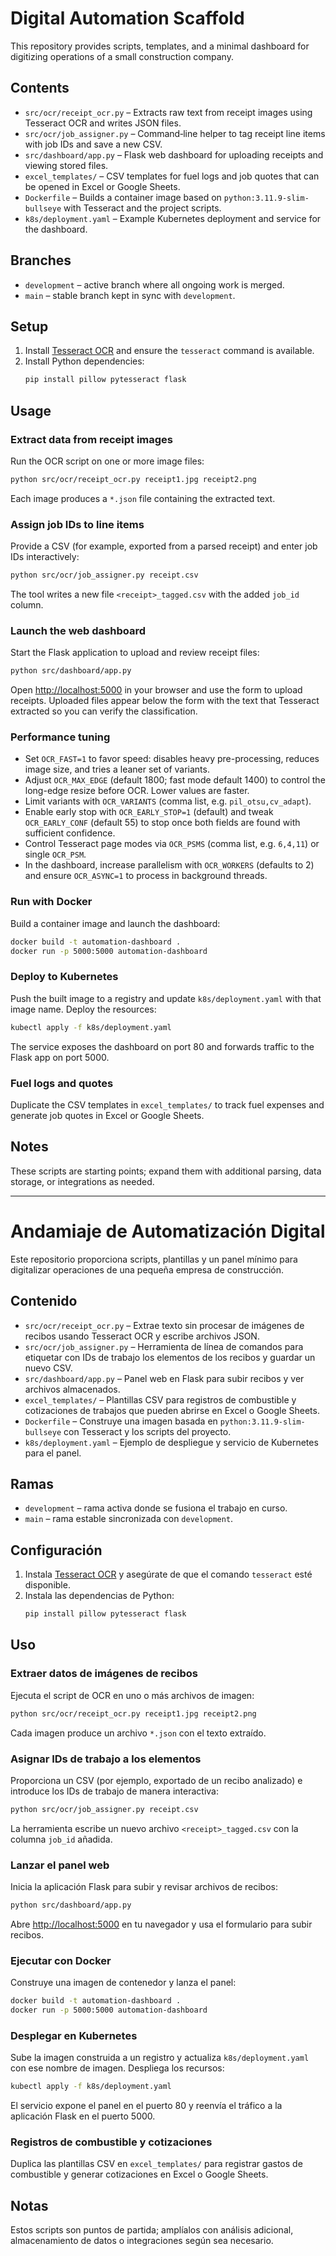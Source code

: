 # Digital Automation Scaffold

This repository provides scripts, templates, and a minimal dashboard for digitizing operations of a small construction company.

## Contents
- `src/ocr/receipt_ocr.py` – Extracts raw text from receipt images using Tesseract OCR and writes JSON files.
- `src/ocr/job_assigner.py` – Command‑line helper to tag receipt line items with job IDs and save a new CSV.
- `src/dashboard/app.py` – Flask web dashboard for uploading receipts and viewing stored files.
- `excel_templates/` – CSV templates for fuel logs and job quotes that can be opened in Excel or Google Sheets.
- `Dockerfile` – Builds a container image based on `python:3.11.9-slim-bullseye` with Tesseract and the project scripts.
- `k8s/deployment.yaml` – Example Kubernetes deployment and service for the dashboard.

## Branches
- `development` – active branch where all ongoing work is merged.
- `main` – stable branch kept in sync with `development`.

## Setup
1. Install [Tesseract OCR](https://tesseract-ocr.github.io/) and ensure the `tesseract` command is available.
2. Install Python dependencies:
   ```bash
   pip install pillow pytesseract flask
   ```

## Usage
### Extract data from receipt images
Run the OCR script on one or more image files:
```bash
python src/ocr/receipt_ocr.py receipt1.jpg receipt2.png
```
Each image produces a `*.json` file containing the extracted text.

### Assign job IDs to line items
Provide a CSV (for example, exported from a parsed receipt) and enter job IDs interactively:
```bash
python src/ocr/job_assigner.py receipt.csv
```
The tool writes a new file `<receipt>_tagged.csv` with the added `job_id` column.

### Launch the web dashboard
Start the Flask application to upload and review receipt files:
```bash
python src/dashboard/app.py
```
Open <http://localhost:5000> in your browser and use the form to upload receipts.
Uploaded files appear below the form with the text that Tesseract extracted so you can verify the classification.

### Performance tuning
- Set `OCR_FAST=1` to favor speed: disables heavy pre-processing, reduces image size, and tries a leaner set of variants.
- Adjust `OCR_MAX_EDGE` (default 1800; fast mode default 1400) to control the long-edge resize before OCR. Lower values are faster.
- Limit variants with `OCR_VARIANTS` (comma list, e.g. `pil_otsu,cv_adapt`).
- Enable early stop with `OCR_EARLY_STOP=1` (default) and tweak `OCR_EARLY_CONF` (default 55) to stop once both fields are found with sufficient confidence.
- Control Tesseract page modes via `OCR_PSMS` (comma list, e.g. `6,4,11`) or single `OCR_PSM`.
- In the dashboard, increase parallelism with `OCR_WORKERS` (defaults to 2) and ensure `OCR_ASYNC=1` to process in background threads.

### Run with Docker
Build a container image and launch the dashboard:
```bash
docker build -t automation-dashboard .
docker run -p 5000:5000 automation-dashboard
```

### Deploy to Kubernetes
Push the built image to a registry and update `k8s/deployment.yaml` with that image name. Deploy the resources:

```bash
kubectl apply -f k8s/deployment.yaml
```

The service exposes the dashboard on port 80 and forwards traffic to the Flask app on port 5000.

### Fuel logs and quotes
Duplicate the CSV templates in `excel_templates/` to track fuel expenses and generate job quotes in Excel or Google Sheets.

## Notes
These scripts are starting points; expand them with additional parsing, data storage, or integrations as needed.

----------

# Andamiaje de Automatización Digital

Este repositorio proporciona scripts, plantillas y un panel mínimo para digitalizar operaciones de una pequeña empresa de construcción.

## Contenido
- `src/ocr/receipt_ocr.py` – Extrae texto sin procesar de imágenes de recibos usando Tesseract OCR y escribe archivos JSON.
- `src/ocr/job_assigner.py` – Herramienta de línea de comandos para etiquetar con IDs de trabajo los elementos de los recibos y guardar un nuevo CSV.
- `src/dashboard/app.py` – Panel web en Flask para subir recibos y ver archivos almacenados.
- `excel_templates/` – Plantillas CSV para registros de combustible y cotizaciones de trabajos que pueden abrirse en Excel o Google Sheets.
- `Dockerfile` – Construye una imagen basada en `python:3.11.9-slim-bullseye` con Tesseract y los scripts del proyecto.
- `k8s/deployment.yaml` – Ejemplo de despliegue y servicio de Kubernetes para el panel.

## Ramas
- `development` – rama activa donde se fusiona el trabajo en curso.
- `main` – rama estable sincronizada con `development`.

## Configuración
1. Instala [Tesseract OCR](https://tesseract-ocr.github.io/) y asegúrate de que el comando `tesseract` esté disponible.
2. Instala las dependencias de Python:
   ```bash
   pip install pillow pytesseract flask
   ```

## Uso
### Extraer datos de imágenes de recibos
Ejecuta el script de OCR en uno o más archivos de imagen:
```bash
python src/ocr/receipt_ocr.py receipt1.jpg receipt2.png
```
Cada imagen produce un archivo `*.json` con el texto extraído.

### Asignar IDs de trabajo a los elementos
Proporciona un CSV (por ejemplo, exportado de un recibo analizado) e introduce los IDs de trabajo de manera interactiva:
```bash
python src/ocr/job_assigner.py receipt.csv
```
La herramienta escribe un nuevo archivo `<receipt>_tagged.csv` con la columna `job_id` añadida.

### Lanzar el panel web
Inicia la aplicación Flask para subir y revisar archivos de recibos:
```bash
python src/dashboard/app.py
```
Abre <http://localhost:5000> en tu navegador y usa el formulario para subir recibos.

### Ejecutar con Docker
Construye una imagen de contenedor y lanza el panel:
```bash
docker build -t automation-dashboard .
docker run -p 5000:5000 automation-dashboard
```

### Desplegar en Kubernetes
Sube la imagen construida a un registro y actualiza `k8s/deployment.yaml` con ese nombre de imagen. Despliega los recursos:
```bash
kubectl apply -f k8s/deployment.yaml
```
El servicio expone el panel en el puerto 80 y reenvía el tráfico a la aplicación Flask en el puerto 5000.

### Registros de combustible y cotizaciones
Duplica las plantillas CSV en `excel_templates/` para registrar gastos de combustible y generar cotizaciones en Excel o Google Sheets.

## Notas
Estos scripts son puntos de partida; amplíalos con análisis adicional, almacenamiento de datos o integraciones según sea necesario.

